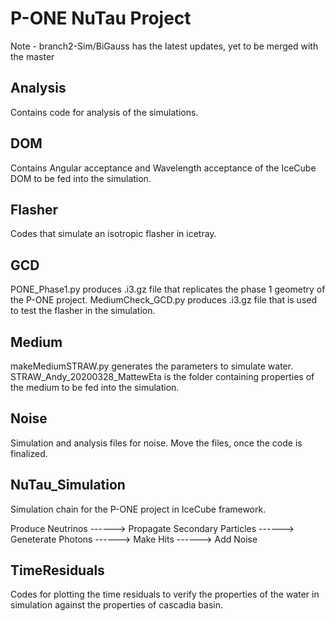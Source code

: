 # P-ONE NuTau Project

Note - branch2-Sim/BiGauss has the latest updates, yet to be merged with the master

## Analysis

Contains code for analysis of the simulations.

## DOM

Contains Angular acceptance and Wavelength acceptance of the IceCube DOM to be fed into the simulation.

## Flasher

Codes that simulate an isotropic flasher in icetray.

## GCD

PONE_Phase1.py produces .i3.gz file that replicates the phase 1 geometry of the P-ONE project.
MediumCheck_GCD.py produces .i3.gz file that is used to test the flasher in the simulation.

## Medium

makeMediumSTRAW.py generates the parameters to simulate water.
STRAW_Andy_20200328_MattewEta is the folder containing properties of the medium to be fed into the simulation.

## Noise

Simulation and analysis files for noise. Move the files, once the code is finalized.

## NuTau_Simulation

Simulation chain for the P-ONE project in IceCube framework.

Produce Neutrinos ------> Propagate Secondary Particles ------> Geneterate Photons ------> Make Hits ------> Add Noise

## TimeResiduals

Codes for plotting the time residuals to verify the properties of the water in simulation against the properties of cascadia basin.

